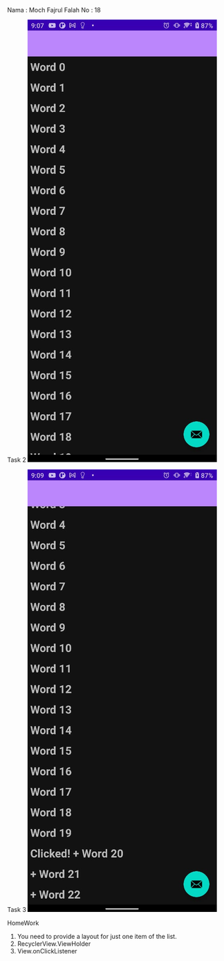 Nama    : Moch Fajrul Falah
No      : 18 

Task 2
![Screenshot](images/1.jpeg)


Task 3
![Screenshot](images/2.jpeg)

HomeWork

1. You need to provide a layout for just one item of the list.
2. RecyclerView.ViewHolder
3. View.onClickListener
